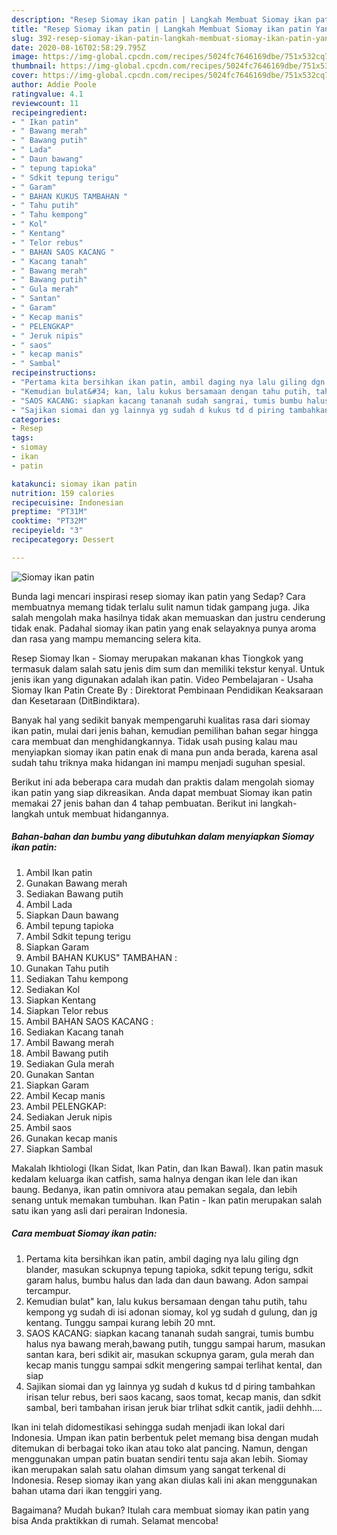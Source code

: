 ```yaml
---
description: "Resep Siomay ikan patin | Langkah Membuat Siomay ikan patin Yang Menggugah Selera"
title: "Resep Siomay ikan patin | Langkah Membuat Siomay ikan patin Yang Menggugah Selera"
slug: 392-resep-siomay-ikan-patin-langkah-membuat-siomay-ikan-patin-yang-menggugah-selera
date: 2020-08-16T02:58:29.795Z
image: https://img-global.cpcdn.com/recipes/5024fc7646169dbe/751x532cq70/siomay-ikan-patin-foto-resep-utama.jpg
thumbnail: https://img-global.cpcdn.com/recipes/5024fc7646169dbe/751x532cq70/siomay-ikan-patin-foto-resep-utama.jpg
cover: https://img-global.cpcdn.com/recipes/5024fc7646169dbe/751x532cq70/siomay-ikan-patin-foto-resep-utama.jpg
author: Addie Poole
ratingvalue: 4.1
reviewcount: 11
recipeingredient:
- " Ikan patin"
- " Bawang merah"
- " Bawang putih"
- " Lada"
- " Daun bawang"
- " tepung tapioka"
- " Sdkit tepung terigu"
- " Garam"
- " BAHAN KUKUS TAMBAHAN "
- " Tahu putih"
- " Tahu kempong"
- " Kol"
- " Kentang"
- " Telor rebus"
- " BAHAN SAOS KACANG "
- " Kacang tanah"
- " Bawang merah"
- " Bawang putih"
- " Gula merah"
- " Santan"
- " Garam"
- " Kecap manis"
- " PELENGKAP"
- " Jeruk nipis"
- " saos"
- " kecap manis"
- " Sambal"
recipeinstructions:
- "Pertama kita bersihkan ikan patin, ambil daging nya lalu giling dgn blander, masukan sckupnya tepung tapioka, sdkit tepung terigu, sdkit garam halus, bumbu halus dan lada dan daun bawang. Adon sampai tercampur."
- "Kemudian bulat&#34; kan, lalu kukus bersamaan dengan tahu putih, tahu kempong yg sudah di isi adonan siomay, kol yg sudah d gulung, dan jg kentang. Tunggu sampai kurang lebih 20 mnt."
- "SAOS KACANG: siapkan kacang tananah sudah sangrai, tumis bumbu halus nya bawang merah,bawang putih, tunggu sampai harum, masukan santan kara, beri sdikit air, masukan sckupnya garam, gula merah dan kecap manis tunggu sampai sdkit mengering sampai terlihat kental, dan siap"
- "Sajikan siomai dan yg lainnya yg sudah d kukus td d piring tambahkan irisan telur rebus, beri saos kacang, saos tomat, kecap manis, dan sdkit sambal, beri tambahan irisan jeruk biar trlihat sdkit cantik, jadii dehhh...."
categories:
- Resep
tags:
- siomay
- ikan
- patin

katakunci: siomay ikan patin 
nutrition: 159 calories
recipecuisine: Indonesian
preptime: "PT31M"
cooktime: "PT32M"
recipeyield: "3"
recipecategory: Dessert

---
```



![Siomay ikan patin](https://img-global.cpcdn.com/recipes/5024fc7646169dbe/751x532cq70/siomay-ikan-patin-foto-resep-utama.jpg)

Bunda lagi mencari inspirasi resep siomay ikan patin yang Sedap? Cara membuatnya memang tidak terlalu sulit namun tidak gampang juga. Jika salah mengolah maka hasilnya tidak akan memuaskan dan justru cenderung tidak enak. Padahal siomay ikan patin yang enak selayaknya punya aroma dan rasa yang mampu memancing selera kita.

Resep Siomay Ikan - Siomay merupakan makanan khas Tiongkok yang termasuk dalam salah satu jenis dim sum dan memiliki tekstur kenyal. Untuk jenis ikan yang digunakan adalah ikan patin. Video Pembelajaran - Usaha Siomay Ikan Patin Create By : Direktorat Pembinaan Pendidikan Keaksaraan dan Kesetaraan (DitBindiktara).

Banyak hal yang sedikit banyak mempengaruhi kualitas rasa dari siomay ikan patin, mulai dari jenis bahan, kemudian pemilihan bahan segar hingga cara membuat dan menghidangkannya. Tidak usah pusing kalau mau menyiapkan siomay ikan patin enak di mana pun anda berada, karena asal sudah tahu triknya maka hidangan ini mampu menjadi suguhan spesial.


Berikut ini ada beberapa cara mudah dan praktis dalam mengolah siomay ikan patin yang siap dikreasikan. Anda dapat membuat Siomay ikan patin memakai 27 jenis bahan dan 4 tahap pembuatan. Berikut ini langkah-langkah untuk membuat hidangannya.

<!--inarticleads1-->

##### Bahan-bahan dan bumbu yang dibutuhkan dalam menyiapkan Siomay ikan patin:

1. Ambil  Ikan patin
1. Gunakan  Bawang merah
1. Sediakan  Bawang putih
1. Ambil  Lada
1. Siapkan  Daun bawang
1. Ambil  tepung tapioka
1. Ambil  Sdkit tepung terigu
1. Siapkan  Garam
1. Ambil  BAHAN KUKUS&#34; TAMBAHAN :
1. Gunakan  Tahu putih
1. Sediakan  Tahu kempong
1. Sediakan  Kol
1. Siapkan  Kentang
1. Siapkan  Telor rebus
1. Ambil  BAHAN SAOS KACANG :
1. Sediakan  Kacang tanah
1. Ambil  Bawang merah
1. Ambil  Bawang putih
1. Sediakan  Gula merah
1. Gunakan  Santan
1. Siapkan  Garam
1. Ambil  Kecap manis
1. Ambil  PELENGKAP:
1. Sediakan  Jeruk nipis
1. Ambil  saos
1. Gunakan  kecap manis
1. Siapkan  Sambal


Makalah Ikhtiologi (Ikan Sidat, Ikan Patin, dan Ikan Bawal). Ikan patin masuk kedalam keluarga ikan catfish, sama halnya dengan ikan lele dan ikan baung. Bedanya, ikan patin omnivora atau pemakan segala, dan lebih senang untuk memakan tumbuhan. Ikan Patin - Ikan patin merupakan salah satu ikan yang asli dari perairan Indonesia. 

<!--inarticleads2-->

##### Cara membuat Siomay ikan patin:

1. Pertama kita bersihkan ikan patin, ambil daging nya lalu giling dgn blander, masukan sckupnya tepung tapioka, sdkit tepung terigu, sdkit garam halus, bumbu halus dan lada dan daun bawang. Adon sampai tercampur.
1. Kemudian bulat&#34; kan, lalu kukus bersamaan dengan tahu putih, tahu kempong yg sudah di isi adonan siomay, kol yg sudah d gulung, dan jg kentang. Tunggu sampai kurang lebih 20 mnt.
1. SAOS KACANG: siapkan kacang tananah sudah sangrai, tumis bumbu halus nya bawang merah,bawang putih, tunggu sampai harum, masukan santan kara, beri sdikit air, masukan sckupnya garam, gula merah dan kecap manis tunggu sampai sdkit mengering sampai terlihat kental, dan siap
1. Sajikan siomai dan yg lainnya yg sudah d kukus td d piring tambahkan irisan telur rebus, beri saos kacang, saos tomat, kecap manis, dan sdkit sambal, beri tambahan irisan jeruk biar trlihat sdkit cantik, jadii dehhh....


Ikan ini telah didomestikasi sehingga sudah menjadi ikan lokal dari Indonesia. Umpan ikan patin berbentuk pelet memang bisa dengan mudah ditemukan di berbagai toko ikan atau toko alat pancing. Namun, dengan menggunakan umpan patin buatan sendiri tentu saja akan lebih. Siomay ikan merupakan salah satu olahan dimsum yang sangat terkenal di Indonesia. Resep siomay ikan yang akan diulas kali ini akan menggunakan bahan utama dari ikan tenggiri yang. 

Bagaimana? Mudah bukan? Itulah cara membuat siomay ikan patin yang bisa Anda praktikkan di rumah. Selamat mencoba!
